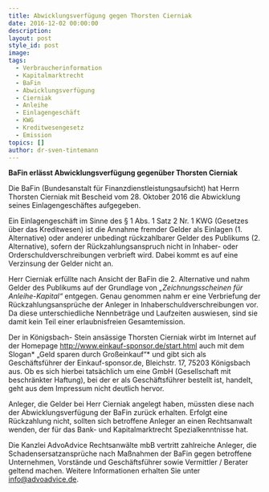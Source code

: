```yaml
---
title: Abwicklungsverfügung gegen Thorsten Cierniak
date: 2016-12-02 00:00:00
description:
layout: post
style_id: post
image:
tags:
  - Verbraucherinformation
  - Kapitalmarktrecht
  - BaFin
  - Abwicklungsverfügung
  - Cierniak
  - Anleihe
  - Einlagengeschäft
  - KWG
  - Kreditwesengesetz
  - Emission
topics: []
author: dr-sven-tintemann
---
```

**BaFin erlässt Abwicklungsverfügung gegenüber Thorsten Cierniak**

Die BaFin (Bundesanstalt für Finanzdienstleistungsaufsicht) hat Herrn Thorsten Cierniak mit Bescheid vom 28. Oktober 2016 die Abwicklung seines Einlagengeschäftes aufgegeben.

Ein Einlagengeschäft im Sinne des § 1 Abs. 1 Satz 2 Nr. 1 KWG (Gesetzes über das Kreditwesen) ist die Annahme fremder Gelder als Einlagen (1. Alternative) oder anderer unbedingt rückzahlbarer Gelder des Publikums (2. Alternative), sofern der Rückzahlungsanspruch nicht in Inhaber- oder Orderschuldverschreibungen verbrieft wird. Dabei kommt es auf eine Verzinsung der Gelder nicht an.

Herr Cierniak erfüllte nach Ansicht der BaFin die 2. Alternative und nahm Gelder des Publikums auf der Grundlage von *„Zeichnungsscheinen für Anleihe-Kapital“* entgegen. Genau genommen nahm er eine Verbriefung der Rückzahlungsansprüche der Anleger in Inhaberschuldverschreibungen vor. Da diese unterschiedliche Nennbeträge und Laufzeiten auswiesen, sind sie damit kein Teil einer erlaubnisfreien Gesamtemission.

Der in Königsbach- Stein ansässige Thorsten Cierniak wirbt im Internet auf der Homepage http://www.einkauf-sponsor.de/start.html auch mit dem Slogan\* „Geld sparen durch Großeinkauf“\* und gibt sich als Geschäftsführer der Einkauf-sponsor.de, Bleichstr. 17, 75203 Königsbach aus. Ob es sich hierbei tatsächlich um eine GmbH (Gesellschaft mit beschränkter Haftung), bei der er als Geschäftsführer bestellt ist, handelt, geht aus dem Impressum nicht deutlich hervor.

Anleger, die Gelder bei Herr Cierniak angelegt haben, müssten diese nach der Abwicklungsverfügung der BaFin zurück erhalten. Erfolgt eine Rückzahlung nicht, sollten sich betroffene Anleger an einen Rechtsanwalt wenden, der für das Bank- und Kapitalmarktrecht Spezialkenntnisse hat.

Die Kanzlei AdvoAdvice Rechtsanwälte mbB vertritt zahlreiche Anleger, die Schadensersatzansprüche nach Maßnahmen der BaFin gegen betroffene Unternehmen, Vorstände und Geschäftsführer sowie Vermittler / Berater geltend machen. Weitere Informationen erhalten Sie unter info@advoadvice.de.